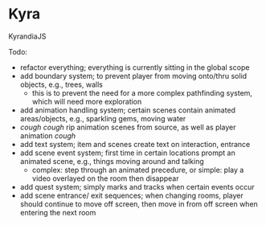 # Kyra

KyrandiaJS

Todo:
  - refactor everything; everything is currently sitting in the global scope
  - add boundary system; to prevent player from moving onto/thru solid objects, e.g., trees, walls
    - this is to prevent the need for a more complex pathfinding system, which will need more exploration   
  - add animation handling system; certain scenes contain animated areas/objects, e.g., sparkling gems, moving water
  - *cough cough* rip animation scenes from source, as well as player animation *cough*
  - add text system; item and scenes create text on interaction, entrance
  - add scene event system; first time in certain locations prompt an animated scene, e.g., things moving around and talking
    - complex: step through an animated precedure, or simple: play a video overlayed on the room then disappear
  - add quest system; simply marks and tracks when certain events occur
  - add scene entrance/ exit sequences; when changing rooms, player should continue to move off screen, then move in from off screen when entering the next room
